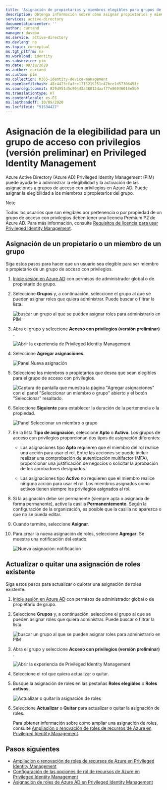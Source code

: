 ```yaml
---
title: 'Asignación de propietarios y miembros elegibles para grupos de acceso con privilegios: Azure Active Directory'
description: Obtenga información sobre cómo asignar propietarios y miembros elegibles de un grupo al que se pueden asignar roles en Azure AD Privileged Identity Management (PIM).
services: active-directory
documentationcenter: ''
author: curtand
manager: daveba
ms.service: active-directory
ms.devlang: na
ms.topic: conceptual
ms.tgt_pltfrm: na
ms.workload: identity
ms.subservice: pim
ms.date: 08/18/2020
ms.author: curtand
ms.custom: pim
ms.collection: M365-identity-device-management
ms.openlocfilehash: 48c4473cfafce1215219251c47bce1d5730645fc
ms.sourcegitcommit: 829d951d5c90442a38012daaf77e86046018e5b9
ms.translationtype: HT
ms.contentlocale: es-ES
ms.lasthandoff: 10/09/2020
ms.locfileid: "91534427"
---
```

# <a name="assign-eligibility-for-a-privileged-access-group-preview-in-privileged-identity-management"></a>Asignación de la elegibilidad para un grupo de acceso con privilegios (versión preliminar) en Privileged Identity Management

Azure Active Directory (Azure AD) Privileged Identity Management (PIM) puede ayudarle a administrar la elegibilidad y la activación de las asignaciones a grupos de acceso con privilegios en Azure AD. Puede asignar la elegibilidad a los miembros o propietarios del grupo.

>[!NOTE]
>Todos los usuarios que son elegibles por pertenencia o por propiedad de un grupo de acceso con privilegios deben tener una licencia Premium P2 de Azure AD. Para más información, consulte [Requisitos de licencia para usar Privileged Identity Management](subscription-requirements.md).

## <a name="assign-an-owner-or-member-of-a-group"></a>Asignación de un propietario o un miembro de un grupo

Siga estos pasos para hacer que un usuario sea elegible para ser miembro o propietario de un grupo de acceso con privilegios.

1. [Inicie sesión en Azure AD](https://aad.portal.azure.com) con permisos de administrador global o de propietario de grupo.
1. Seleccione **Grupos** y, a continuación, seleccione el grupo al que se pueden asignar roles que quiera administrar. Puede buscar o filtrar la lista.

    ![buscar un grupo al que se pueden asignar roles para administrarlo en PIM](./media/groups-assign-member-owner/groups-list-in-azure-ad.png)

1. Abra el grupo y seleccione **Acceso con privilegios (versión preliminar)** .

    ![Abrir la experiencia de Privileged Identity Management](./media/groups-assign-member-owner/groups-discover-groups.png)

1. Seleccione **Agregar asignaciones**.

    ![Panel Nueva asignación](./media/groups-assign-member-owner/groups-add-assignment.png)

1. Seleccione los miembros o propietarios que desea que sean elegibles para el grupo de acceso con privilegios.

    ![Captura de pantalla que muestra la página "Agregar asignaciones" con el panel "Seleccionar un miembro o grupo" abierto y el botón "Seleccionar" resaltado.](./media/groups-assign-member-owner/add-assignments.png)

1. Seleccione **Siguiente** para establecer la duración de la pertenencia o la propiedad.

    ![Panel Seleccionar un miembro o grupo](./media/groups-assign-member-owner/assignment-duration.png)

1. En la lista **Tipo de asignación**, seleccione **Apto** o **Activo**. Los grupos de acceso con privilegios proporcionan dos tipos de asignación diferentes:

    - Las asignaciones tipo **Apto** requieren que el miembro del rol realice una acción para usar el rol. Entre las acciones se puede incluir realizar una comprobación de autenticación multifactor (MFA), proporcionar una justificación de negocios o solicitar la aprobación de los aprobadores designados.

    - Las asignaciones tipo **Activo** no requieren que el miembro realice ninguna acción para usar el rol. Los miembros asignados como activos tienen siempre los privilegios asignados al rol.

1. Si la asignación debe ser permanente (siempre apta o asignada de forma permanente), active la casilla **Permanentemente**. Según la configuración de la organización, es posible que la casilla no aparezca o que no se pueda editar.

1. Cuando termine, seleccione **Asignar**.

1. Para crear la nueva asignación de roles, seleccione **Agregar**. Se muestra una notificación del estado.

    ![Nueva asignación: notificación](./media/groups-assign-member-owner/groups-assignment-notification.png)

## <a name="update-or-remove-an-existing-role-assignment"></a>Actualizar o quitar una asignación de roles existente

Siga estos pasos para actualizar o quiotar una asignación de roles existente.

1. [Inicie sesión en Azure AD](https://aad.portal.azure.com) con permisos de administrador global o de propietario de grupo.
1. Seleccione **Grupos** y, a continuación, seleccione el grupo al que se pueden asignar roles que quiera administrar. Puede buscar o filtrar la lista.

    ![buscar un grupo al que se pueden asignar roles para administrarlo en PIM](./media/groups-assign-member-owner/groups-list-in-azure-ad.png)

1. Abra el grupo y seleccione **Acceso con privilegios (versión preliminar)** .

    ![Abrir la experiencia de Privileged Identity Management](./media/groups-assign-member-owner/groups-discover-groups.png)

1. Seleccione el rol que quiera actualizar o quitar.

1. Busque la asignación de roles en las pestañas **Roles elegibles** o **Roles activos**.

    ![Actualizar o quitar la asignación de roles](./media/groups-assign-member-owner/groups-bring-under-management.png)

1. Seleccione **Actualizar** o **Quitar** para actualizar o quitar la asignación de roles.

    Para obtener información sobre cómo ampliar una asignación de roles, consulte [Ampliación o renovación de roles de recursos de Azure en Privileged Identity Management](pim-resource-roles-renew-extend.md).

## <a name="next-steps"></a>Pasos siguientes

- [Ampliación o renovación de roles de recursos de Azure en Privileged Identity Management](pim-resource-roles-renew-extend.md)
- [Configuración de las opciones de rol de recursos de Azure en Privileged Identity Management](pim-resource-roles-configure-role-settings.md)
- [Asignación de roles de Azure AD en Privileged Identity Management](pim-how-to-add-role-to-user.md)
